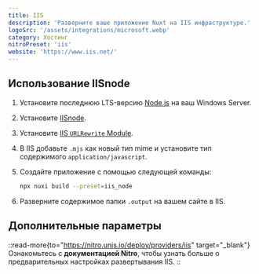```yaml
---
title: IIS
description: 'Разверните ваше приложение Nuxt на IIS инфраструктуре.'
logoSrc: '/assets/integrations/microsoft.webp'
category: Хостинг
nitroPreset: 'iis'
website: 'https://www.iis.net/'
---
```


## Использование IISnode

1. Установите последнюю LTS-версию [Node.js](https://nodejs.org/en/) на ваш Windows Server.
2. Установите [IISnode](https://github.com/azure/iisnode/releases).
3. Установите [IIS `URLRewrite` Module](https://www.iis.net/downloads/microsoft/url-rewrite).
4. В IIS добавьте `.mjs` как новый тип mime и установите тип содержимого `application/javascript`.
5. Создайте приложение с помощью следующей команды:

    ```bash [Terminal]
    npx nuxi build --preset=iis_node
    ```

6. Разверните содержимое папки `.output` на вашем сайте в IIS.

## Дополнительные параметры

::read-more{to="https://nitro.unjs.io/deploy/providers/iis" target="_blank"}
Ознакомьтесь с **документацией Nitro**, чтобы узнать больше о предварительных настройках развертывания IIS.
::
